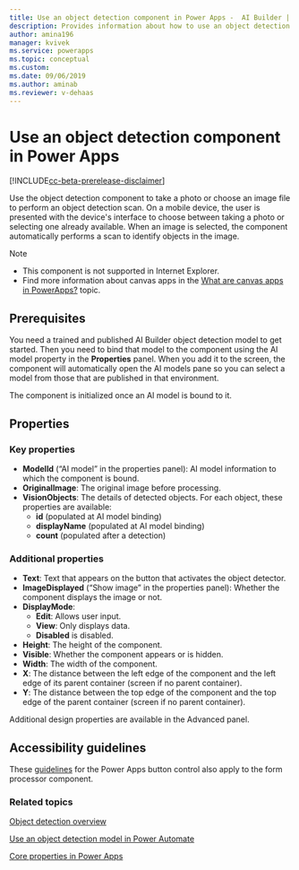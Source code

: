 ```yaml
---
title: Use an object detection component in Power Apps -  AI Builder | Microsoft Docs
description: Provides information about how to use an object detection component in Power Apps
author: amina196
manager: kvivek
ms.service: powerapps
ms.topic: conceptual
ms.custom: 
ms.date: 09/06/2019
ms.author: aminab
ms.reviewer: v-dehaas
---
```


# Use an object detection component in Power Apps

[!INCLUDE[cc-beta-prerelease-disclaimer](./includes/cc-beta-prerelease-disclaimer.md)]

Use the object detection component to take a photo or choose an image file to perform an object detection scan. On a mobile device, the user is presented with the device's interface to choose between taking a photo or selecting one already available. When an image is selected, the component automatically performs a scan to identify objects in the image.

 > [!NOTE]
 >
 > - This component is not supported in Internet Explorer.
 > - Find more information about canvas apps in the [What are canvas apps in PowerApps?](/powerapps/maker/canvas-apps/getting-started) topic.

## Prerequisites

You need a trained and published AI Builder object detection model to get started. Then you need to bind that model to the component using the AI model property in the **Properties** panel. When you add it to the screen, the component will automatically open the AI models pane so you can select a model from those that are published in that environment.

The component is initialized once an AI model is bound to it.

## Properties

### Key properties

 - **ModelId** (“AI model” in the properties panel): AI model information to which the component is bound.
 - **OriginalImage**: The original image before processing.
 - **VisionObjects**: The details of detected objects. For each object, these properties are available:
    - **id** (populated at AI model binding)
    - **displayName** (populated at AI model binding)
    - **count** (populated after a detection)

### Additional properties
 - **Text**: Text that appears on the button that activates the object detector.
 - **ImageDisplayed** (“Show image” in the properties panel): Whether the component displays the image or not.
 - **DisplayMode**:
    - **Edit**: Allows user input.
    - **View**: Only displays data. 
    - **Disabled** is disabled.
 - **Height**: The height of the component.
 - **Visible**: Whether the component appears or is hidden.
 - **Width**: The width of the component.
 - **X**: The distance between the left edge of the component and the left edge of its parent container (screen if no parent container).
 - **Y**: The distance between the top edge of the component and the top edge of the parent container (screen if no parent container).

Additional design properties are available in the Advanced panel.

## Accessibility guidelines
These [guidelines](/powerapps/maker/canvas-apps/controls/control-button) for the Power Apps button control also apply to the form processor component.

### Related topics
[Object detection overview](object-detection-overview.md)

[Use an object detection model in Power Automate](object-detection-model-in-flow.md)

[Core properties in Power Apps](/powerapps/maker/canvas-apps/controls/properties-core)
